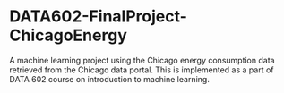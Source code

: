 # DATA602-FinalProject-ChicagoEnergy
A machine learning project using the Chicago energy consumption data retrieved from the Chicago data portal. This is implemented as a part of DATA 602 course on introduction to machine learning.
